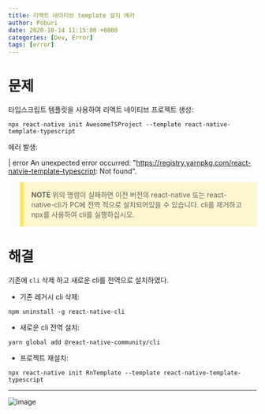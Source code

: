 ```yaml
---
title: 리액트 네이티브 template 설치 에러
author: Poburi
date: 2020-10-14 11:15:00 +0000
categories: [Dev, Error]
tags: [error]
---
```

 
# 문제

타입스크립트 템플릿을 사용하여 리액트 네이티브 프로젝트 생성:

```
npx react-native init AwesomeTSProject --template react-native-template-typescript
```

에러 발생:

| error An unexpected error occurred: "https://registry.yarnpkg.com/react-natvie-template-typescript: Not found".

<blockquote 
  style="background-color: rgba(255,229,100,.3);
  border-left: 8px solid #ffe564;
  padding: 15px 30px 15px 15px;"
>
  <strong>NOTE</strong> 위의 명령이 실패하면 이전 버전의 react-native 또는 react-native-cli가 PC에 전역 적으로 설치되어있을 수 있습니다. cli를 제거하고 npx를 사용하여 cli를 실행하십시오.
</blockquote>


# 해결

기존에 `cli` 삭제 하고 새로운 cli를 전역으로 설치하였다. 

- 기존 레거시 cli 삭제:

```
npm uninstall -g react-native-cli
```

- 새로운 cli 전역 설치:

```
yarn global add @react-native-community/cli
```

- 프로젝트 재설치:

```
npx react-native init RnTemplate --template react-native-template-typescript
```

---

![image](https://user-images.githubusercontent.com/45615584/95932069-ca80dc00-0e05-11eb-8525-2fa8cde6b9fc.png)

